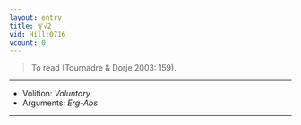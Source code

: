 ```yaml
---
layout: entry
title: ལྟ་√2
vid: Hill:0716
vcount: 0
---
```

> To read (Tournadre & Dorje 2003: 159)\.

---
* Volition: _Voluntary_
* Arguments: _Erg-Abs_

---

